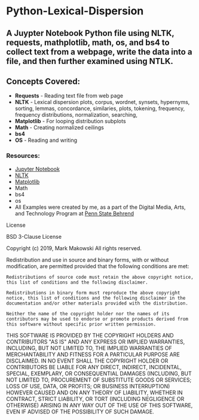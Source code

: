 # Python-Lexical-Dispersion

## A Juypter Notebook Python file using NLTK, requests, mathplotlib, math, os, and bs4 to collect text from a webpage, write the data into a file, and then further examined using NTLK.

## Concepts Covered:
- **Requests** - Reading text file from web page
- **NLTK** - Lexical dispersion plots, corpus, wordnet, synsets, hypernyms, sorting, lemmas, concordance, similaries, plots, tokening, frequency, frequency distributions, normalization, searching, 
- **Matplotlib** - For looping distribution subplots
- **Math** - Creating normalized ceilings
- **bs4**
- **OS** - Reading and writing

### Resources:
- [Jupyter Notebook](https://jupyter.org/)
- [NLTK](https://www.nltk.org/)
- [Matplotlib](https://matplotlib.org/)
- Math
- bs4
- os
- All Examples were created by me, as a part of the Digital Media, Arts, and Technology Program at [Penn State Behrend](https://behrend.psu.edu/)




License

BSD 3-Clause License

Copyright (c) 2019, Mark Makowski All rights reserved.

Redistribution and use in source and binary forms, with or without modification, are permitted provided that the following conditions are met:

    Redistributions of source code must retain the above copyright notice, this list of conditions and the following disclaimer.

    Redistributions in binary form must reproduce the above copyright notice, this list of conditions and the following disclaimer in the documentation and/or other materials provided with the distribution.

    Neither the name of the copyright holder nor the names of its contributors may be used to endorse or promote products derived from this software without specific prior written permission.

THIS SOFTWARE IS PROVIDED BY THE COPYRIGHT HOLDERS AND CONTRIBUTORS "AS IS" AND ANY EXPRESS OR IMPLIED WARRANTIES, INCLUDING, BUT NOT LIMITED TO, THE IMPLIED WARRANTIES OF MERCHANTABILITY AND FITNESS FOR A PARTICULAR PURPOSE ARE DISCLAIMED. IN NO EVENT SHALL THE COPYRIGHT HOLDER OR CONTRIBUTORS BE LIABLE FOR ANY DIRECT, INDIRECT, INCIDENTAL, SPECIAL, EXEMPLARY, OR CONSEQUENTIAL DAMAGES (INCLUDING, BUT NOT LIMITED TO, PROCUREMENT OF SUBSTITUTE GOODS OR SERVICES; LOSS OF USE, DATA, OR PROFITS; OR BUSINESS INTERRUPTION) HOWEVER CAUSED AND ON ANY THEORY OF LIABILITY, WHETHER IN CONTRACT, STRICT LIABILITY, OR TORT (INCLUDING NEGLIGENCE OR OTHERWISE) ARISING IN ANY WAY OUT OF THE USE OF THIS SOFTWARE, EVEN IF ADVISED OF THE POSSIBILITY OF SUCH DAMAGE.
